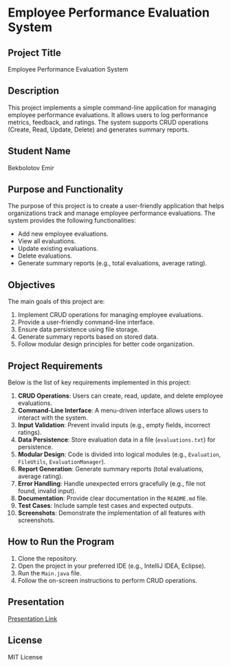 # Employee Performance Evaluation System

## Project Title
Employee Performance Evaluation System

## Description
This project implements a simple command-line application for managing employee performance evaluations. It allows users to log performance metrics, feedback, and ratings. The system supports CRUD operations (Create, Read, Update, Delete) and generates summary reports.

## Student Name
Bekbolotov Emir

## Purpose and Functionality
The purpose of this project is to create a user-friendly application that helps organizations track and manage employee performance evaluations. The system provides the following functionalities:
- Add new employee evaluations.
- View all evaluations.
- Update existing evaluations.
- Delete evaluations.
- Generate summary reports (e.g., total evaluations, average rating).

## Objectives
The main goals of this project are:
1. Implement CRUD operations for managing employee evaluations.
2. Provide a user-friendly command-line interface.
3. Ensure data persistence using file storage.
4. Generate summary reports based on stored data.
5. Follow modular design principles for better code organization.

## Project Requirements
Below is the list of key requirements implemented in this project:

1. **CRUD Operations**: Users can create, read, update, and delete employee evaluations.
2. **Command-Line Interface**: A menu-driven interface allows users to interact with the system.
3. **Input Validation**: Prevent invalid inputs (e.g., empty fields, incorrect ratings).
4. **Data Persistence**: Store evaluation data in a file (`evaluations.txt`) for persistence.
5. **Modular Design**: Code is divided into logical modules (e.g., `Evaluation`, `FileUtils`, `EvaluationManager`).
6. **Report Generation**: Generate summary reports (total evaluations, average rating).
7. **Error Handling**: Handle unexpected errors gracefully (e.g., file not found, invalid input).
8. **Documentation**: Provide clear documentation in the `README.md` file.
9. **Test Cases**: Include sample test cases and expected outputs.
10. **Screenshots**: Demonstrate the implementation of all features with screenshots.

## How to Run the Program
1. Clone the repository.
2. Open the project in your preferred IDE (e.g., IntelliJ IDEA, Eclipse).
3. Run the `Main.java` file.
4. Follow the on-screen instructions to perform CRUD operations.

## Presentation
[Presentation Link](https://github.com/your-repo/presentation/slides.pptx)

## License
MIT License
